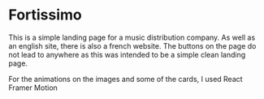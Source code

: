 # Fortissimo

This is a simple landing page for a music distribution company. As well as an english site, there is also a french website. The buttons on the page do not lead to anywhere as this was intended to be a simple clean landing page.

For the animations on the images and some of the cards, I used React Framer Motion
